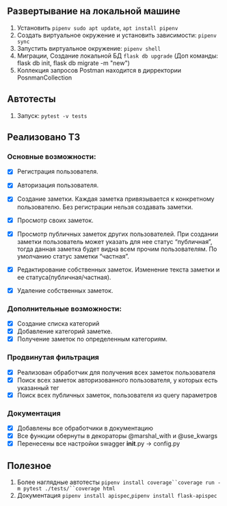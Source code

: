 ## Развертывание на локальной машине
1. Установить `pipenv sudo apt update`, `apt install pipenv`
2. Создать виртуальное окружение и установить зависимости: `pipenv sync`
3.  Запустить виртуальное окружение: `pipenv shell`
4. Миграции, Создание локальной БД `flask db upgrade` (Доп команды: flask db init, flask db migrate -m "new")
5. Коллекция запросов Postman находится в дирректории PosnmanCollection
## Автотесты
1. Запуск: `pytest -v tests`

## Реализовано ТЗ

### Основные возможности:

- [x] Регистрация пользователя.
- [x] Авторизация пользователя.
- [x] Создание заметки. Каждая заметка привязывается к конкретному пользователю. 
  Без регистрации нельзя создавать заметки.

- [x] Просмотр своих заметок.
- [x] Просмотр публичных заметок других пользователей.
  При создании заметки пользователь может указать для нее статус “публичная”,
  тогда данная заметка будет видна всем прочим пользователям.
  По умолчанию статус заметки “частная”.

- [x] Редактирование собственных заметок. Изменение текста заметки и ее статуса(публичная/частная).
- [x] Удаление собственных заметок.

### Дополнительные возможности:

- [x] Создание списка категорий 
- [x] Добавление категорий заметке.
- [x] Получение заметок по определенным категориям. 

### Продвинутая фильтрация

- [x] Реализован обработчик для получения всех заметок пользователя
- [x] Поиск всех заметок авторизованного пользователя, у которых есть указанный тег
- [x] Поиск всех публичных заметок, пользователя из query параметров

### Документация
- [x] Добавлены все обработчики в документацию
- [x] Все функции обернуты в декораторы @marshal_with и @use_kwargs 
- [x] Перенесены все настройки swagger __init__.py → config.py

## Полезное
1. Более наглядные автотесты `pipenv install coverage``coverage run -m pytest ./tests/``coverage html`
2. Документация `pipenv install apispec`,`pipenv install flask-apispec`